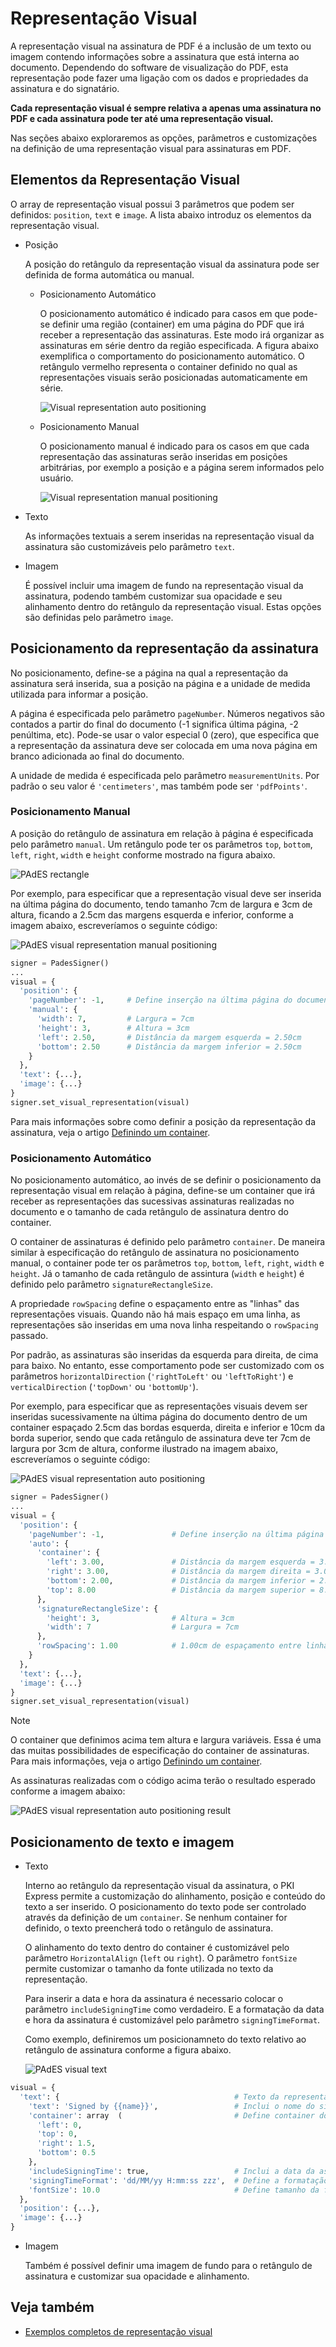﻿# Representação Visual

A representação visual na assinatura de PDF é a inclusão de um texto ou imagem contendo informações sobre a assinatura que está interna ao documento. Dependendo do software de visualização do PDF, esta representação pode fazer uma ligação com os dados e propriedades da assinatura e do signatário.

**Cada representação visual é sempre relativa a apenas uma assinatura no PDF e cada assinatura  pode ter até uma representação visual.**

Nas seções abaixo exploraremos as opções, parâmetros e customizações na definição de uma representação visual para assinaturas em PDF.

## Elementos da Representação Visual

O array de representação visual possui 3 parâmetros que podem ser definidos: `position`, `text` e `image`. A lista abaixo introduz os elementos da representação visual.

* Posição

  A posição do retângulo da representação visual da assinatura pode ser definida de forma automática ou manual.

  * Posicionamento Automático

    O posicionamento automático é indicado para casos em que pode-se definir uma região (container) em uma página do PDF que irá receber a representação das assinaturas. Este modo irá organizar as assinaturas em série dentro da região especificada. A figura abaixo exemplifica o comportamento do posicionamento automático. O retângulo vermelho representa o container definido no qual as representações visuais serão posicionadas automaticamente em série.

    ![Visual representation auto positioning](../../../../../images/pki-sdk/visual-rep-result-mini.png)

  * Posicionamento Manual

    O posicionamento manual é indicado para os casos em que cada representação das assinaturas serão inseridas em posições arbitrárias, por exemplo a posição e a página serem informados pelo usuário.

    ![Visual representation manual positioning](../../../../../images/pki-sdk/visual-rep-manual-mini.png)

* Texto

  As informações textuais a serem inseridas na representação visual da assinatura são customizáveis pelo parâmetro `text`.

* Imagem

  É possível incluir uma imagem de fundo na representação visual da assinatura, podendo também customizar sua opacidade e seu alinhamento dentro do retângulo da representação visual. Estas opções são definidas pelo parâmetro `image`.

## Posicionamento da representação da assinatura

No posicionamento, define-se a página na qual a representação da assinatura será inserida, sua a posição na página e a unidade de medida utilizada para informar a posição.

A página é especificada pelo parâmetro `pageNumber`. 
Números negativos são contados a partir do final do documento (-1 significa última página, -2 penúltima, etc).
Pode-se usar o valor especial 0 (zero), que especifica que a representação da assinatura deve ser colocada em uma nova página em branco adicionada ao final do documento.

A unidade de medida é especificada pelo parâmetro `measurementUnits`. Por padrão o seu valor é `'centimeters'`, mas também pode ser `'pdfPoints'`.

### Posicionamento Manual

A posição do retângulo de assinatura em relação à página é especificada pelo parâmetro `manual`. Um retângulo pode ter os parâmetros `top`, `bottom`, `left`, `right`, `width` e `height` conforme mostrado na figura abaixo.

![PAdES rectangle](../../../../../images/pki-sdk/pades-rectangle.png)

Por exemplo, para especificar que a representação visual deve ser inserida na última página do documento, tendo tamanho
7cm de largura e 3cm de altura, ficando a 2.5cm das margens esquerda e inferior, conforme a imagem abaixo, escreveríamos
o seguinte código:

![PAdES visual representation manual positioning](../../../../../images/pki-sdk/pades-visual-rep-manual-pos.png)

```python
signer = PadesSigner()
...
visual = {
  'position': {
    'pageNumber': -1,     # Define inserção na última página do documento
    'manual': {
      'width': 7,         # Largura = 7cm
      'height': 3,        # Altura = 3cm
      'left': 2.50,       # Distância da margem esquerda = 2.50cm
      'bottom': 2.50      # Distância da margem inferior = 2.50cm
    }
  },
  'text': {...},
  'image': {...}
}
signer.set_visual_representation(visual)
```

Para mais informações sobre como definir a posição da representação da assinatura, veja o artigo
[Definindo um container](containers.md).

### Posicionamento Automático

No posicionamento automático, ao invés de se definir o posicionamento da representação visual em relação à página, define-se um
container que irá receber as representações das sucessivas assinaturas realizadas no documento e o tamanho de cada
retângulo de assinatura dentro do container.

O container de assinaturas é definido pelo parâmetro `container`. 
De maneira similar à especificação do retângulo de assinatura no posicionamento manual, o container pode ter os parâmetros
`top`, `bottom`, `left`, `right`, `width` e `height`.
Já o tamanho de cada retângulo de assintura (`width` e `height`) é definido pelo parâmetro `signatureRectangleSize`.

A propriedade `rowSpacing` define o espaçamento entre as "linhas" das representações visuais. 
Quando não há mais espaço em uma linha, as representações são inseridas em uma nova linha respeitando o `rowSpacing` passado.

Por padrão, as assinaturas são inseridas da esquerda para direita, de cima para baixo. No entanto, esse comportamento pode ser customizado com os parâmetros `horizontalDirection` (`'rightToLeft'` ou `'leftToRight'`) e `verticalDirection` (`'topDown'` ou `'bottomUp'`).

Por exemplo, para especificar que as representações visuais devem ser inseridas sucessivamente na última página do documento dentro de um container espaçado 2.5cm das bordas esquerda, direita e inferior e 10cm da borda superior, sendo que cada retângulo de assinatura deve ter 7cm de largura por 3cm de altura, conforme ilustrado na imagem abaixo, escreveríamos o seguinte código:

![PAdES visual representation auto positioning](../../../../../images/pki-sdk/auto-positioning.png)

```python
signer = PadesSigner()
...
visual = {
  'position': {
    'pageNumber': -1,               # Define inserção na última página do documento
    'auto': {
      'container': {
        'left': 3.00,               # Distância da margem esquerda = 3.00cm
        'right': 3.00,              # Distância da margem direita = 3.00cm
        'bottom': 2.00,             # Distância da margem inferior = 2.00cm
        'top': 8.00                 # Distância da margem superior = 8.00cm
      },
      'signatureRectangleSize': {
        'height': 3,                # Altura = 3cm
        'width': 7                  # Largura = 7cm
      },
      'rowSpacing': 1.00            # 1.00cm de espaçamento entre linhas
    }
  },
  'text': {...},
  'image': {...}
}
signer.set_visual_representation(visual)
```

> [!NOTE]
> O container que definimos acima tem altura e largura variáveis. Essa é uma das muitas possibilidades de especificação do container de assinaturas. Para mais informações, veja o artigo [Definindo um container](containers.md).

As assinaturas realizadas com o código acima terão o resultado esperado conforme a imagem abaixo:

![PAdES visual representation auto positioning result](../../../../../images/pki-sdk/visual-rep-result.png)

## Posicionamento de texto e imagem

* Texto

  Interno ao retângulo da representação visual da assinatura, o PKI Express permite a customização do alinhamento, posição e conteúdo do texto a ser inserido. O posicionamento do texto pode ser controlado através da definição de um `container`. Se nenhum container for definido, o texto preencherá todo o retângulo de assinatura.

  O alinhamento do texto dentro do container é customizável pelo parâmetro `HorizontalAlign` (`left` ou `right`). O parâmetro `fontSize` permite customizar o tamanho da fonte utilizada no texto da representação.

  Para inserir a data e hora da assinatura é necessario colocar o parâmetro `includeSigningTime` como verdadeiro. E a formatação da data e hora da assinatura é customizável pelo parâmetro `signingTimeFormat`.

  Como exemplo, definiremos um posicionamneto do texto relativo ao retângulo de assinatura conforme a figura abaixo.

  ![PAdES visual text](../../../../../images/pki-sdk/pades-visual-text.png)

```python
visual = {
  'text': {                                       # Texto da representação visual
    'text': 'Signed by {{name}}',                 # Inclui o nome do signatário
    'container': array  (                         # Define container do texto
      'left': 0,
      'top': 0,
      'right': 1.5,
      'bottom': 0.5
    },
    'includeSigningTime': true,                   # Inclui a data da assinatura
    'signingTimeFormat': 'dd/MM/yy H:mm:ss zzz',  # Define a formatação da data
    'fontSize': 10.0                              # Define tamanho da fonte do texto
  },
  'position': {...},
  'image': {...}
}
```

* Imagem

  Também é possível definir uma imagem de fundo para o retângulo de assinatura e customizar sua opacidade e alinhamento.

## Veja também

* [Exemplos completos de representação visual](samples.md)